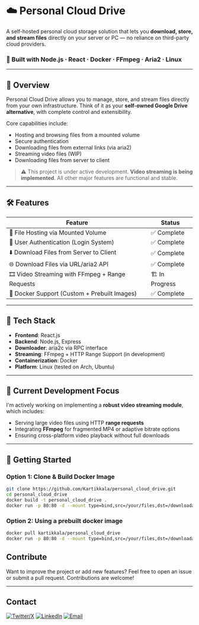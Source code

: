 # ☁️ Personal Cloud Drive

A self-hosted personal cloud storage solution that lets you **download, store, and stream files** directly on your server or PC — no reliance on third-party cloud providers.

### 🔧 Built with Node.js · React · Docker · FFmpeg · Aria2 · Linux

---

## 📌 Overview

Personal Cloud Drive allows you to manage, store, and stream files directly from your own infrastructure. Think of it as your **self-owned Google Drive alternative**, with complete control and extensibility.

Core capabilities include:
- Hosting and browsing files from a mounted volume
- Secure authentication
- Downloading files from external links (via aria2)
- Streaming video files (WIP)
- Downloading files from server to client

> ⚠️ This project is under active development. **Video streaming is being implemented**. All other major features are functional and stable.

---

## 🛠️ Features

| Feature | Status |
|--------|--------|
| 📁 File Hosting via Mounted Volume | ✅ Complete |
| 🔐 User Authentication (Login System) | ✅ Complete |
| ⬇️ Download Files from Server to Client | ✅ Complete |
| 🌐 Download Files via URL/aria2 API | ✅ Complete |
| 🎞️ Video Streaming with FFmpeg + Range Requests | 🏗️ In Progress |
| 🐳 Docker Support (Custom + Prebuilt Images) | ✅ Complete |

---

## 🧱 Tech Stack

- **Frontend**: React.js
- **Backend**: Node.js, Express
- **Downloader**: aria2c via RPC interface
- **Streaming**: FFmpeg + HTTP Range Support (in development)
- **Containerization**: Docker
- **Platform**: Linux (tested on Arch, Ubuntu)

---

## 🚧 Current Development Focus

I'm actively working on implementing a **robust video streaming module**, which includes:
- Serving large video files using HTTP **range requests**
- Integrating **FFmpeg** for fragmented MP4 or adaptive bitrate options
- Ensuring cross-platform video playback without full downloads

---

## 🚀 Getting Started

### Option 1: Clone & Build Docker Image

```bash
git clone https://github.com/Kartikkala/personal_cloud_drive.git
cd personal_cloud_drive
docker build -t personal_cloud_drive .
docker run -p 80:80 -d --mount type=bind,src=/your/files,dst=/downloadables personal_cloud_drive
```

### Option 2: Using a prebuilt docker image

```bash
docker pull kartikkala/personal_cloud_drive
docker run -p 80:80 -d --mount type=bind,src=/your/files,dst=/downloadables kartikkala/personal_cloud_drive
```

## Contribute

Want to improve the project or add new features? Feel free to open an issue or submit a pull request. Contributions are welcome!

---

## Contact

[![Twitter/X](https://img.shields.io/badge/X-%231DA1F2.svg?style=for-the-badge&logo=x&logoColor=white)](https://twitter.com/KARTIKKALA10)
[![LinkedIn](https://img.shields.io/badge/LinkedIn-%230077B5.svg?style=for-the-badge&logo=linkedin&logoColor=white)](https://www.linkedin.com/in/kartikkala/)
[![Email](https://img.shields.io/badge/Email-D14836?style=for-the-badge&logo=gmail&logoColor=white)](mailto:kartikkala10december@gmail.com)
